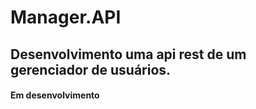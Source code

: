 # Manager.API

## Desenvolvimento uma api rest de um gerenciador de usuários.

#### Em desenvolvimento
